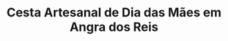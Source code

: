 ---
title: "Cesta Artesanal de Dia das Mães em Angra dos Reis"
description: "No Dia das Mães, surpreenda com uma cesta artesanal em Angra dos Reis. Feita com amor e com itens que encantam, a cesta perfeita para a sua mãe se sentir especial."
layout: "home.html"
permalink: "/cesta-artesanal-de-dia-das-maes-em-angra-dos-reis/"
---